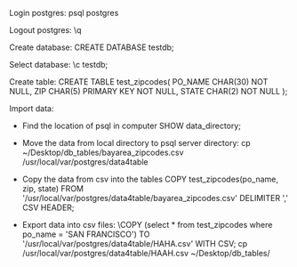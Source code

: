 Login postgres:
psql postgres

Logout postgres:
\q

Create database:
CREATE DATABASE testdb;

Select database:
\c testdb;

Create table:
CREATE TABLE test_zipcodes(
   PO_NAME CHAR(30) NOT NULL,
   ZIP           CHAR(5) PRIMARY KEY NOT NULL,
   STATE         CHAR(2)      NOT NULL
);

Import data:
- Find the location of psql in computer
	SHOW data_directory;
- Move the data from local directory to psql server directory:
	cp ~/Desktop/db_tables/bayarea_zipcodes.csv /usr/local/var/postgres/data4table
- Copy the data from csv into the tables
        COPY test_zipcodes(po_name, zip, state) 
        FROM '/usr/local/var/postgres/data4table/bayarea_zipcodes.csv' DELIMITER ',' CSV HEADER;

- Export data into csv files:
	\COPY (select * from test_zipcodes where po_name = 'SAN FRANCISCO') TO '/usr/local/var/postgres/data4table/HAHA.csv' WITH CSV;
	cp /usr/local/var/postgres/data4table/HAAH.csv ~/Desktop/db_tables/
